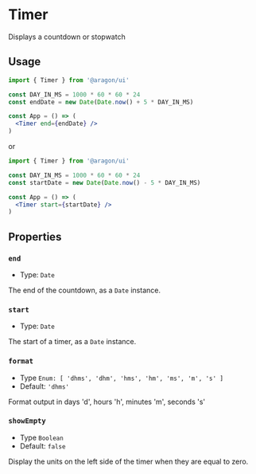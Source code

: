# Timer

Displays a countdown or stopwatch

## Usage

```jsx
import { Timer } from '@aragon/ui'

const DAY_IN_MS = 1000 * 60 * 60 * 24
const endDate = new Date(Date.now() + 5 * DAY_IN_MS)

const App = () => (
  <Timer end={endDate} />
)
```

or

```jsx
import { Timer } from '@aragon/ui'

const DAY_IN_MS = 1000 * 60 * 60 * 24
const startDate = new Date(Date.now() - 5 * DAY_IN_MS)

const App = () => (
  <Timer start={startDate} />
)
```


## Properties

### `end`

- Type: `Date`

The end of the countdown, as a `Date` instance.

### `start`

- Type: `Date`

The start of a timer, as a `Date` instance.

### `format`

- Type `Enum: [ 'dhms', 'dhm', 'hms', 'hm', 'ms', 'm', 's' ]`
- Default: `'dhms'`

Format output in days 'd', hours 'h', minutes 'm', seconds 's'

### `showEmpty`

- Type `Boolean`
- Default: `false`

Display the units on the left side of the timer when they are equal to zero.
